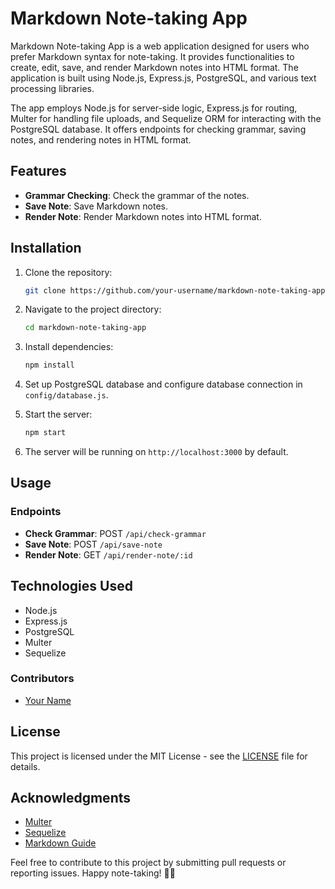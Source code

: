 # Markdown Note-taking App

Markdown Note-taking App is a web application designed for users who prefer Markdown syntax for note-taking. It provides functionalities to create, edit, save, and render Markdown notes into HTML format. The application is built using Node.js, Express.js, PostgreSQL, and various text processing libraries.

The app employs Node.js for server-side logic, Express.js for routing, Multer for handling file uploads, and Sequelize ORM for interacting with the PostgreSQL database. It offers endpoints for checking grammar, saving notes, and rendering notes in HTML format.

## Features

- **Grammar Checking**: Check the grammar of the notes.
- **Save Note**: Save Markdown notes.
- **Render Note**: Render Markdown notes into HTML format.

## Installation

1. Clone the repository:

   ```bash
   git clone https://github.com/your-username/markdown-note-taking-app.git
   ```

2. Navigate to the project directory:

   ```bash
   cd markdown-note-taking-app
   ```

3. Install dependencies:

   ```bash
   npm install
   ```

4. Set up PostgreSQL database and configure database connection in `config/database.js`.

5. Start the server:

   ```bash
   npm start
   ```

6. The server will be running on `http://localhost:3000` by default.

## Usage

### Endpoints

- **Check Grammar**: POST `/api/check-grammar`
- **Save Note**: POST `/api/save-note`
- **Render Note**: GET `/api/render-note/:id`


## Technologies Used

- Node.js
- Express.js
- PostgreSQL
- Multer
- Sequelize

### Contributors

- [Your Name](https://github.com/Sayantan-Ch)

## License

This project is licensed under the MIT License - see the [LICENSE](LICENSE) file for details.

## Acknowledgments

- [Multer](https://github.com/expressjs/multer)
- [Sequelize](https://sequelize.org/)
- [Markdown Guide](https://www.markdownguide.org/)

Feel free to contribute to this project by submitting pull requests or reporting issues. Happy note-taking! 📝✨
